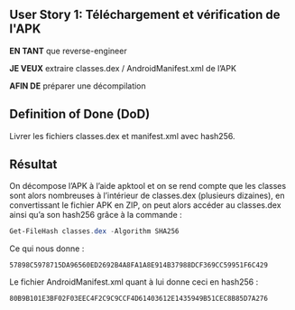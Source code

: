 ## User Story 1: Téléchargement et vérification de l'APK

**EN TANT** que reverse-engineer

**JE VEUX** extraire classes.dex / AndroidManifest.xml de l’APK

**AFIN DE** préparer une décompilation

## Definition of Done (DoD)

Livrer les fichiers classes.dex et manifest.xml avec hash256.

## Résultat

On décompose l’APK à l’aide apktool et on se rend compte que les classes sont alors nombreuses à l’intérieur de classes.dex (plusieurs dizaines), en convertissant le fichier APK en ZIP, on peut alors accéder au classes.dex ainsi qu’a son hash256 grâce à la commande :

```powershell
Get-FileHash classes.dex -Algorithm SHA256
```

Ce qui nous donne :

```
57898C5978715DA96560ED2692B4A8FA1A8E914B37988DCF369CC59951F6C429
```

Le fichier AndroidManifest.xml quant à lui donne ceci en hash256 :

```
80B9B101E3BF02F03EEC4F2C9C9CCF4D61403612E1435949B51CEC8B85D7A276
```
